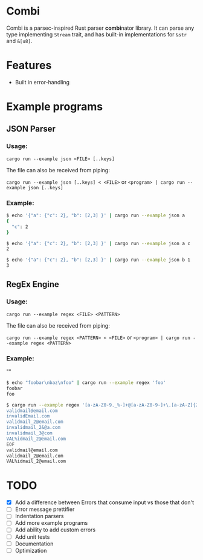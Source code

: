 # Combi
Combi is a parsec-inspired Rust parser **combi**nator library. 
It can parse any type implementing `Stream` trait, and has built-in implementations for `&str` and `&[u8]`.

# Features
- Built in error-handling

# Example programs

## JSON Parser
### Usage:

`cargo run --example json <FILE> [..keys]`

The file can also be received from piping:

`cargo run --example json [..keys] < <FILE>` or `<program> | cargo run --example json [..keys]`


### Example:
```bash
$ echo '{"a": {"c": 2}, "b": [2,3] }' | cargo run --example json a
{
  "c": 2
}

$ echo '{"a": {"c": 2}, "b": [2,3] }' | cargo run --example json a c
2

$ echo '{"a": {"c": 2}, "b": [2,3] }' | cargo run --example json b 1
3
```

## RegEx Engine
### Usage:
`cargo run --example regex <FILE> <PATTERN>`

The file can also be received from piping:

`cargo run --example regex <PATTERN> < <FILE>` or `<program> | cargo run --example regex <PATTERN>`

### Example:

""
```bash
$ echo "foobar\nbaz\nfoo" | cargo run --example regex 'foo'
foobar
foo

$ cargo run --example regex '[a-zA-Z0-9._%-]+@[a-zA-Z0-9-]+\.[a-zA-Z]{2,4}' <<EOF
validmail@email.com
invalidEmail.com
validmail_2@email.com
invalidmail_2&@a.com
invalidmail_3@com
VAL%idmail_2@email.com
EOF
validmail@email.com
validmail_2@email.com
VAL%idmail_2@email.com
```

# TODO
- [x] Add a difference between Errors that consume input vs those that don't
- [ ] Error message prettifier
- [ ] Indentation parsers
- [ ] Add more example programs
- [ ] Add ability to add custom errors
- [ ] Add unit tests
- [ ] Documentation
- [ ] Optimization
